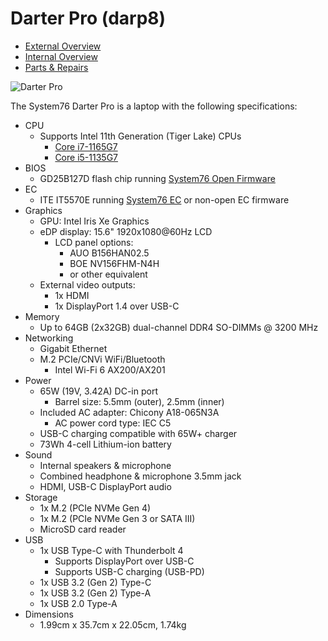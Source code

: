 # Darter Pro (darp8)

- [External Overview](./external-overview.md)
- [Internal Overview](./internal-overview.md)
- [Parts & Repairs](./repairs.md)

![Darter Pro](./img/darp8.webp)

The System76 Darter Pro is a laptop with the following specifications:

- CPU
    - Supports Intel 11th Generation (Tiger Lake) CPUs
        - [Core i7-1165G7](https://ark.intel.com/content/www/us/en/ark/products/208921/intel-core-i7-1165g7-processor-12m-cache-up-to-4-70-ghz-with-ipu.html)
        - [Core i5-1135G7](https://ark.intel.com/content/www/us/en/ark/products/208922/intel-core-i5-1135g7-processor-8m-cache-up-to-4-20-ghz-with-ipu.html)
- BIOS
    - GD25B127D flash chip running [System76 Open Firmware](https://github.com/system76/firmware-open)
- EC
    - ITE IT5570E running [System76 EC](https://github.com/system76/ec) or non-open EC firmware
- Graphics
    - GPU: Intel Iris Xe Graphics
    - eDP display: 15.6" 1920x1080@60Hz LCD
        - LCD panel options:
            - AUO B156HAN02.5
            - BOE NV156FHM-N4H
            - or other equivalent
    - External video outputs:
        - 1x HDMI
        - 1x DisplayPort 1.4 over USB-C
- Memory
    - Up to 64GB (2x32GB) dual-channel DDR4 SO-DIMMs @ 3200 MHz
- Networking
    - Gigabit Ethernet
    - M.2 PCIe/CNVi WiFi/Bluetooth
        - Intel Wi-Fi 6 AX200/AX201
- Power
    - 65W (19V, 3.42A) DC-in port
        - Barrel size: 5.5mm (outer), 2.5mm (inner)
    - Included AC adapter: Chicony A18-065N3A
        - AC power cord type: IEC C5
    - USB-C charging compatible with 65W+ charger
    - 73Wh 4-cell Lithium-ion battery
- Sound
    - Internal speakers & microphone
    - Combined headphone & microphone 3.5mm jack
    - HDMI, USB-C DisplayPort audio
- Storage
    - 1x M.2 (PCIe NVMe Gen 4)
    - 1x M.2 (PCIe NVMe Gen 3 or SATA III)
    - MicroSD card reader
- USB
    - 1x USB Type-C with Thunderbolt 4
        - Supports DisplayPort over USB-C
        - Supports USB-C charging (USB-PD)
    - 1x USB 3.2 (Gen 2) Type-C
    - 1x USB 3.2 (Gen 2) Type-A
    - 1x USB 2.0 Type-A
- Dimensions
    - 1.99cm x 35.7cm x 22.05cm, 1.74kg
